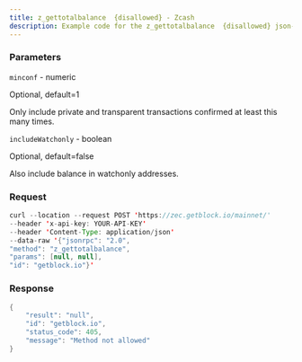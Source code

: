 ```yaml
---
title: z_gettotalbalance  {disallowed} - Zcash
description: Example code for the z_gettotalbalance  {disallowed} json-rpc method. Сomplete guide on how to use z_gettotalbalance  {disallowed} json-rpc in GetBlock.io Web3 documentation.
---
```


### Parameters


`minconf` - numeric

Optional, default=1

Only include private and transparent transactions confirmed at least
this many times.

`includeWatchonly` - boolean

Optional, default=false

Also include balance in watchonly addresses.

### Request

``` java
curl --location --request POST 'https://zec.getblock.io/mainnet/' 
--header 'x-api-key: YOUR-API-KEY' 
--header 'Content-Type: application/json' 
--data-raw '{"jsonrpc": "2.0",
"method": "z_gettotalbalance",
"params": [null, null],
"id": "getblock.io"}'
```

###  Response

``` java
{
    "result": "null",
    "id": "getblock.io",
    "status_code": 405,
    "message": "Method not allowed"
}
```

